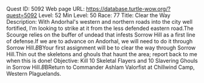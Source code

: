 Quest ID: 5092
Web page URL: https://database.turtle-wow.org/?quest=5092
Level: 52
Min Level: 50
Race: 77
Title: Clear the Way
Description: With Andorhal's western and northern roads into the city well fortified, I'm looking to strike at it from the less defended eastern road.The Scourge relies on the buffer of undead that infests Sorrow Hill as a first line of defense.If we are to advance on Andorhal, we will need to do it through Sorrow Hill.$B$BYour first assignment will be to clear the way through Sorrow Hill.Thin out the skeletons and ghouls that haunt the area; report back to me when this is done!
Objective: Kill 10 Skeletal Flayers and 10 Slavering Ghouls in Sorrow Hill.$B$BReturn to Commander Ashlam Valorfist at Chillwind Camp, Western Plaguelands.
